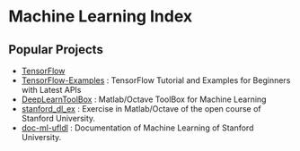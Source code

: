 # Machine Learning Index

## Popular Projects

* [TensorFlow](https://github.com/tensorflow/tensorflow)
* [TensorFlow-Examples](https://github.com/aymericdamien/TensorFlow-Examples) : TensorFlow Tutorial and Examples for Beginners with Latest APIs 
* [DeepLearnToolBox](https://github.com/vortune/DeepLearnToolbox) : Matlab/Octave ToolBox for Machine Learning
* [stanford_dl_ex](https://github.com/amaas/stanford_dl_ex) : Exercise in Matlab/Octave of the open course of Stanford University.
* [doc-ml-ufldl](https://github.com/yhfudev/doc-ml-ufldl) : Documentation of Machine Learning of Stanford University.